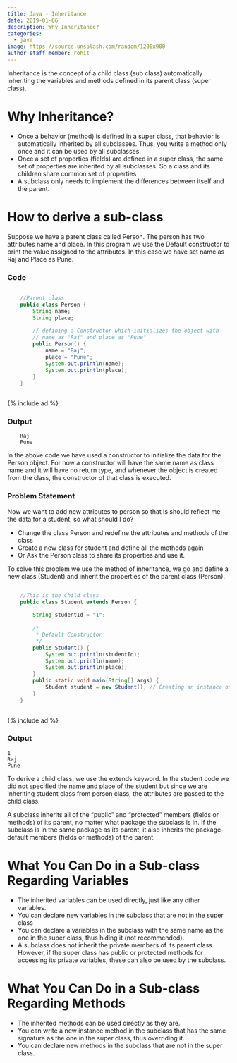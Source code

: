 ```yaml
---
title: Java - Inheritance
date: 2019-01-06
description: Why Inheritance?
categories:
  - java
image: https://source.unsplash.com/random/1200x900
author_staff_member: rohit
---
```

Inheritance is the concept of a child class (sub class) automatically inheriting the variables and methods defined in its parent class (super class).

# Why Inheritance?
- Once a behavior (method) is defined in a super class, that behavior is automatically inherited by all subclasses. Thus, you write a method only once and it can be used by all subclasses. 
- Once a set of properties (fields) are defined in a super class, the same set of properties are inherited by all subclasses. So a class and its children share common set of properties
- A subclass only needs to implement the differences between itself and the parent.

# How to derive a sub-class
Suppose we have a parent class called Person. The person has two attributes name and place. In this program we use the Default constructor to print the value assigned to the attributes. In this case we have set name as Raj and Place as Pune.

### Code
```java

    //Parent class
    public class Person {
        String name;
        String place;
        
        // defining a Constructor which initializes the object with
        // name as "Raj" and place as "Pune"
        public Person() { 
            name = "Raj";
            place = "Pune";
            System.out.println(name);
            System.out.println(place);
        }
    }
    
```

{% include ad %}
### Output
```text
    Raj
    Pune
```
In the above code we have used a constructor to initialize the data for the Person object. For now a constructor will have the same name as class name and it will have no return type, and whenever the object is created from the class, the constructor of that class is executed.

### Problem Statement
Now we want to add new attributes to person so that is should reflect me the data for a student, so what should I do?

- Change the class Person and redefine the attributes and methods of the class
- Create a new class for student and define all the methods again
- Or Ask the Person class to share its properties and use it.

To solve this problem we use the method of inheritance, we go and define a new class (Student) and inherit the properties of the parent class (Person).

```java

    //This is the Child class
    public class Student extends Person {
    
        String studentId = "1";
        
        /*
         * Default Constructor
         */
        public Student() {
            System.out.println(studentId);
            System.out.println(name);
            System.out.println(place);
        }
        public static void main(String[] args) {
            Student student = new Student(); // Creating an instance of Class Student
        }
    }
    
```

{% include ad %}
### Output
```text
1
Raj
Pune
```
To derive a child class, we use the extends keyword.  In the student code we did not specified the name and place of the student but since we are inheriting student class from person class, the attributes are passed to the child class.

A subclass inherits all of the “public” and “protected” members (fields or methods) of its parent, no matter what package the subclass is in. If the subclass is in the same package as its parent, it also inherits the package-default members (fields or methods) of the parent.

# What You Can Do in a Sub-class Regarding Variables

- The inherited variables can be used directly, just like any other variables.
- You can declare new variables in the subclass that are not in the super class
- You can declare a variables in the subclass with the same name as the one in the super class, thus hiding it (not recommended).
- A subclass does not inherit the private members of its parent class. However, if the super class has public or protected methods for accessing its private variables, these can also be used by the subclass.

# What You Can Do in a Sub-class Regarding Methods

- The inherited methods can be used directly as they are.
- You can write a new instance method in the subclass that has the same signature as the one in the super class, thus overriding it.
- You can declare new methods in the subclass that are not in the super class.


